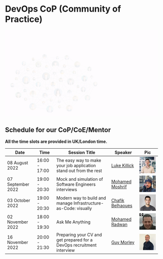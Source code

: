 # DevOps CoP (Community of Practice)
<p align="center">
  <img src="../source/images/mics/cop-2.gif" />
</p>

## Schedule for our CoP/CoE/Mentor

**All the time slots are provided in UK/London time.**

| Date    | Time    |    Session Title| Speaker |   Pic    |
| --------|-------- | ----------------| --------|----------|
| 08 August 2022| 16:00 - 17:00  | The easy way to make your job application stand out from the rest | [Luke Killick](/source/events-speakers.md) |![Luke-Killick](/source/images/speakers/Luke-Killick.png)|
| 07 September 2022| 19:00 - 20:30  | Mock and simulation of Software Engineers interviews| [Mohamed Moshrif](/source/events-speakers.md) | ![Mohamed Moshrif](/source/images/speakers/Mohamed-Moshrif.png)|
| 03 October 2022|  19:00 - 20:30  | Modern way to build and manage Infrastructure-as-Code: visually | [Chafik Belhaoues](/source/events-speakers.md) | ![Chafik Belhaoues](/source/images/speakers/Chafik-Belhaoues.png)|
| 02 November 2022| 18:00 - 19:30  | Ask Me Anything | [Mohamed Radwan](/source/events-speakers.md) | ![Mohamed Radwan](/source/images/speakers/Mohamed-Radwan.png)|
| 16 November 2022| 20:00 - 21:30  | Preparing your CV and get prepared for a DevOps recruitment interview | [Guy Morley](/source/events-speakers.md) | ![Guy Morley](/source/images/speakers/Guy-Morley.png)|